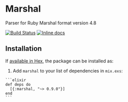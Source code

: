 # Marshal

Parser for Ruby Marshal format version 4.8

[![Build Status](https://travis-ci.org/barruumrex/marshal.svg?branch=master)](https://travis-ci.org/barruumrex/marshal)
[![Inline docs](http://inch-ci.org/github/barruumrex/marshal.svg)](http://inch-ci.org/github/barruumrex/marshal)

## Installation

If [available in Hex](https://hex.pm/docs/publish), the package can be installed as:

  1. Add `marshal` to your list of dependencies in `mix.exs`:

    ```elixir
    def deps do
      [{:marshal, "~> 0.9.0"}]
    end
    ```

